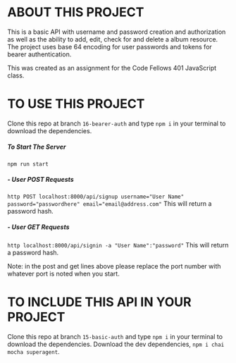 # ABOUT THIS PROJECT
This is a basic API with username and password creation and authorization as well as the ability to add, edit, check for and delete a album resource. The project uses base 64 encoding for user passwords and tokens for bearer authentication.

This was created as an assignment for the Code Fellows 401 JavaScript class.

# TO USE THIS PROJECT
Clone this repo at branch `16-bearer-auth` and type `npm i` in your terminal to download the dependencies.

##### To Start The Server
```npm run start```

##### - User POST Requests
```http POST localhost:8000/api/signup username="User Name" password="passwordhere" email="email@address.com"```
This will return a password hash.

##### - User GET Requests
```http localhost:8000/api/signin -a "User Name":"password"```
This will return a password hash.

Note: in the post and get lines above please replace the port number with whatever port is noted when you start.

# TO INCLUDE THIS API IN YOUR PROJECT
Clone this repo at branch `15-basic-auth` and type `npm i` in your terminal to download the dependencies. Download the dev dependencies, `npm i chai mocha superagent`.
